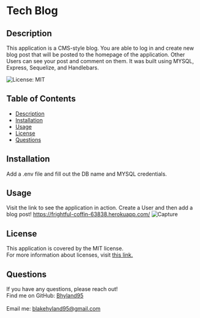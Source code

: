 # Tech Blog
 
  ## Description
  This application is a CMS-style blog. You are able to log in and create new blog post that will be posted to the homepage of the application. Other Users can see your post and comment on them. It was built using MYSQL, Express, Sequelize, and Handlebars. 

  ![License: MIT](https://img.shields.io/badge/License-MIT-yellow.svg)

  ## Table of Contents
  - [Description](#description)
  - [Installation](#installation)
  - [Usage](#usage)
  - [License](#license)
  - [Questions](#questions)

  ## Installation
 Add a .env file and fill out the DB name and MYSQL credentials. 

  ## Usage
  Visit the link to see the application in action. Create a User and then add a blog post! 
  https://frightful-coffin-63838.herokuapp.com/
 ![Capture](https://user-images.githubusercontent.com/84405590/139605945-6b9e6f57-7d12-4ecb-9fe6-2d7512a8ffe2.PNG)


  ## License
  This application is covered by the MIT license. 
  <br />
  For more information about licenses, visit [this link.](https://docs.github.com/en/repositories/managing-your-repositorys-settings-and-features/customizing-your-repository/licensing-a-repository)

  ## Questions
  If you have any questions, please reach out! 
  <br />
  Find me on GitHub: [Bhyland95](https://github.com/Bhyland95)<br />
  <br />
  Email me: blakehyland95@gmail.com

